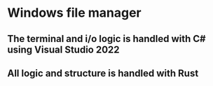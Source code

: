 # Windows file manager

## The terminal and i/o logic is handled with C# using Visual Studio 2022
## All logic and structure is handled with Rust
